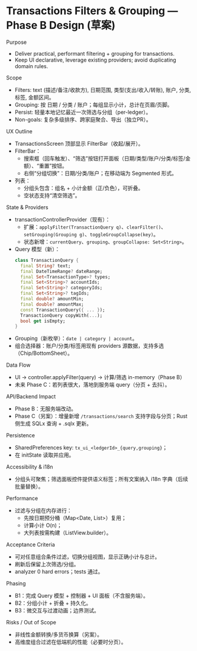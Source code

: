 # Transactions Filters & Grouping — Phase B Design (草案)

Purpose
- Deliver practical, performant filtering + grouping for transactions.
- Keep UI declarative, leverage existing providers; avoid duplicating domain rules.

Scope
- Filters: text (描述/备注/收款方), 日期范围, 类型(支出/收入/转账), 账户, 分类, 标签, 金额区间。
- Grouping: 按 日期 / 分类 / 账户；每组显示小计，总计在页眉/页脚。
- Persist: 轻量本地记忆最近一次筛选与分组（per-ledger）。
- Non-goals: 复杂多级排序、跨家庭聚合、导出（独立PR）。

UX Outline
- TransactionsScreen 顶部显示 FilterBar（收起/展开）。
- FilterBar：
  - 搜索框（回车触发）、“筛选”按钮打开面板（日期/类型/账户/分类/标签/金额）、“重置”按钮。
  - 右侧“分组切换”：日期/分类/账户；在移动端为 Segmented 形式。
- 列表：
  - 分组头包含：组名 + 小计金额（正/负色），可折叠。
  - 空状态支持“清空筛选”。

State & Providers
- transactionControllerProvider（现有）：
  - 扩展：`applyFilter(TransactionQuery q)`、`clearFilter()`、`setGrouping(Grouping g)`、`toggleGroupCollapse(key)`。
  - 状态新增：`currentQuery`、`grouping`、`groupCollapse: Set<String>`。
- Query 模型（新）：
  ```dart
  class TransactionQuery {
    final String? text;
    final DateTimeRange? dateRange;
    final Set<TransactionType>? types;
    final Set<String>? accountIds;
    final Set<String>? categoryIds;
    final Set<String>? tagIds;
    final double? amountMin;
    final double? amountMax;
    const TransactionQuery({ ... });
    TransactionQuery copyWith(...);
    bool get isEmpty;
  }
  ```
- Grouping（新枚举）：`date | category | account`。
- 组合选择器：账户/分类/标签用现有 providers 源数据，支持多选（Chip/BottomSheet）。

Data Flow
- UI → controller.applyFilter(query) → 计算/筛选 in-memory（Phase B）
- 未来 Phase C：若列表很大，落地到服务端 query（分页 + 去抖）。

API/Backend Impact
- Phase B：无服务端改动。
- Phase C（另案）：增量新增 `/transactions/search` 支持字段与分页；Rust 侧生成 SQLx 查询 + .sqlx 更新。

Persistence
- SharedPreferences key: `tx_ui_<ledgerId>_{query,grouping}`；
- 在 initState 读取并应用。

Accessibility & i18n
- 分组头可聚焦；筛选面板控件提供语义标签；所有文案纳入 i18n 字典（后续批量替换）。

Performance
- 过滤与分组在内存进行：
  - 先按日期预分桶（Map<Date, List>）复用；
  - 计算小计 O(n)；
  - 大列表按需构建（ListView.builder）。

Acceptance Criteria
- 可对任意组合条件过滤，切换分组视图，显示正确小计与总计。
- 刷新后保留上次筛选/分组。
- analyzer 0 hard errors；tests 通过。

Phasing
- B1：完成 Query 模型 + 控制器 + UI 面板（不含服务端）。
- B2：分组小计 + 折叠 + 持久化。
- B3：微交互与过渡动画；边界测试。

Risks / Out of Scope
- 非线性金额转换/多货币换算（另案）。
- 高维度组合过滤在低端机的性能（必要时分页）。
